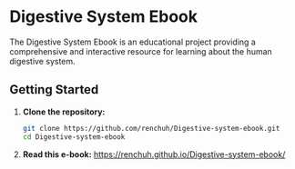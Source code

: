 # Digestive System Ebook

The Digestive System Ebook is an educational project providing a comprehensive and interactive resource for learning about the human digestive system. 

## Getting Started

1. **Clone the repository:**
   ```bash
   git clone https://github.com/renchuh/Digestive-system-ebook.git
   cd Digestive-system-ebook

2. **Read this e-book:**
https://renchuh.github.io/Digestive-system-ebook/
